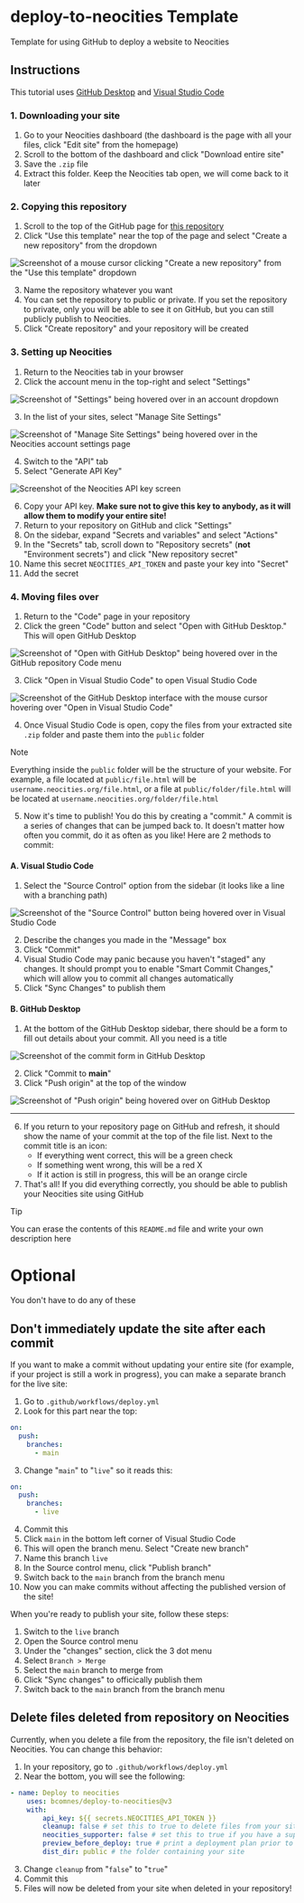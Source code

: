 # deploy-to-neocities Template

Template for using GitHub to deploy a website to Neocities

## Instructions

This tutorial uses [GitHub Desktop](https://github.com/apps/desktop) and [Visual Studio Code](https://code.visualstudio.com)

### 1. Downloading your site

1. Go to your Neocities dashboard (the dashboard is the page with all your files, click "Edit site" from the homepage)
2. Scroll to the bottom of the dashboard and click "Download entire site"
3. Save the `.zip` file
4. Extract this folder. Keep the Neocities tab open, we will come back to it later

### 2. Copying this repository

1. Scroll to the top of the GitHub page for [this repository](https://github.com/telnettrauma/deploy-to-neocities-template)
2. Click "Use this template" near the top of the page and select "Create a new repository" from the dropdown

![Screenshot of a mouse cursor clicking "Create a new repository" from the "Use this template" dropdown](https://i.imgur.com/lAQmMwI.png)

3. Name the repository whatever you want
4. You can set the repository to public or private. If you set the repository to private, only you will be able to see it on GitHub, but you can still publicly publish to Neocities.
5. Click "Create repository" and your repository will be created

### 3. Setting up Neocities

1. Return to the Neocities tab in your browser
2. Click the account menu in the top-right and select "Settings"

![Screenshot of "Settings" being hovered over in an account dropdown](https://i.imgur.com/i9V9Stp.png)

3. In the list of your sites, select "Manage Site Settings"

![Screenshot of "Manage Site Settings" being hovered over in the Neocities account settings page](https://i.imgur.com/NYWPQtQ.png)

4. Switch to the "API" tab
5. Select "Generate API Key"

![Screenshot of the Neocities API key screen](https://i.imgur.com/9iRvbuD.png)

6. Copy your API key. **Make sure not to give this key to anybody, as it will allow them to modify your entire site!**
7. Return to your repository on GitHub and click "Settings"
8. On the sidebar, expand "Secrets and variables" and select "Actions"
9. In the "Secrets" tab, scroll down to "Repository secrets" (**not** "Environment secrets") and click "New repository secret"
10. Name this secret `NEOCITIES_API_TOKEN` and paste your key into "Secret"
11. Add the secret

### 4. Moving files over

1. Return to the "Code" page in your repository
2. Click the green "Code" button and select "Open with GitHub Desktop." This will open GitHub Desktop

![Screenshot of "Open with GitHub Desktop" being hovered over in the GitHub repository Code menu](https://i.imgur.com/9K1NUvB.png)

3. Click "Open in Visual Studio Code" to open Visual Studio Code

![Screenshot of the GitHub Desktop interface with the mouse cursor hovering over "Open in Visual Studio Code"](https://i.imgur.com/LneVfRM.png)

4. Once Visual Studio Code is open, copy the files from your extracted site `.zip` folder and paste them into the `public` folder

> [!NOTE]
> Everything inside the `public` folder will be the structure of your website. For example, a file located at `public/file.html` will be `username.neocities.org/file.html`, or a file at `public/folder/file.html` will be located at `username.neocities.org/folder/file.html`

5. Now it's time to publish! You do this by creating a "commit." A commit is a series of changes that can be jumped back to. It doesn't matter how often you commit, do it as often as you like! Here are 2 methods to commit:

#### A. Visual Studio Code

1. Select the "Source Control" option from the sidebar (it looks like a line with a branching path)

![Screenshot of the "Source Control" button being hovered over in Visual Studio Code](https://i.imgur.com/pikR4kt.png)

2. Describe the changes you made in the "Message" box
3. Click "Commit"
4. Visual Studio Code may panic because you haven't "staged" any changes. It should prompt you to enable "Smart Commit Changes," which will allow you to commit all changes automatically
5. Click "Sync Changes" to publish them

#### B. GitHub Desktop

1. At the bottom of the GitHub Desktop sidebar, there should be a form to fill out details about your commit. All you need is a title

![Screenshot of the commit form in GitHub Desktop](https://i.imgur.com/hrWXatG.png)

2. Click "Commit to **main**"
3. Click "Push origin" at the top of the window

![Screenshot of "Push origin" being hovered over on GitHub Desktop](https://i.imgur.com/0lpnoos.png)

---

6. If you return to your repository page on GitHub and refresh, it should show the name of your commit at the top of the file list. Next to the commit title is an icon:
	- If everything went correct, this will be a green check
	- If something went wrong, this will be a red X
	- If it action is still in progress, this will be an orange circle
7. That's all! If you did everything correctly, you should be able to publish your Neocities site using GitHub

> [!TIP]
> You can erase the contents of this `README.md` file and write your own description here

# Optional

You don't have to do any of these

## Don't immediately update the site after each commit

If you want to make a commit without updating your entire site (for example, if your project is still a work in progress), you can make a separate branch for the live site:

1. Go to `.github/workflows/deploy.yml`
2. Look for this part near the top:

```yml
on:
  push:
    branches:
      - main
```

3. Change "`main`" to "`live`" so it reads this:

```yml
on:
  push:
    branches:
      - live
```

4. Commit this
5. Click `main` in the bottom left corner of Visual Studio Code
6. This will open the branch menu. Select "Create new branch"
7. Name this branch `live`
8. In the Source control menu, click "Publish branch"
9. Switch back to the `main` branch from the branch menu
10. Now you can make commits without affecting the published version of the site!

When you're ready to publish your site, follow these steps:

1. Switch to the `live` branch
2. Open the Source control menu
3. Under the "changes" section, click the 3 dot menu
4. Select `Branch > Merge`
5. Select the `main` branch to merge from
6. Click "Sync changes" to officically publish them
7. Switch back to the `main` branch from the branch menu

## Delete files deleted from repository on Neocities

Currently, when you delete a file from the repository, the file isn't deleted on Neocities. You can change this behavior:

1. In your repository, go to `.github/workflows/deploy.yml`
2. Near the bottom, you will see the following:

```yml
- name: Deploy to neocities
	uses: bcomnes/deploy-to-neocities@v3
	with:
		api_key: ${{ secrets.NEOCITIES_API_TOKEN }}
		cleanup: false # set this to true to delete files from your site when you delete them here
		neocities_supporter: false # set this to true if you have a supporter account and want to bypass unsuported files filter.
		preview_before_deploy: true # print a deployment plan prior to waiting for files to upload.
		dist_dir: public # the folder containing your site
```

3. Change `cleanup` from "`false`" to "`true`"
4. Commit this
5. Files will now be deleted from your site when deleted in your repository!